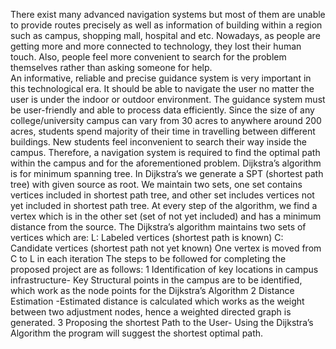 There exist many advanced navigation systems but most of them are unable to provide routes precisely as well as information of building within a region such as campus, shopping mall, hospital and etc.
Nowadays, as people are getting more and more connected to technology, they lost their human touch. Also, people feel more convenient to search for the problem themselves rather than asking someone for help.  
An informative, reliable and precise guidance system is very important in this technological era. It should be able to navigate the user no matter the user is under the indoor or outdoor environment. The guidance system must be user-friendly and able to process data efficiently.
Since the size of any college/university campus can vary from 30 acres to anywhere around 200 acres, students spend majority of their time in travelling between different buildings. New students feel inconvenient to search their way inside the campus.
Therefore, a navigation system is required to find the optimal path within the campus and for the aforementioned problem.
Dijkstra’s algorithm is for minimum spanning tree. In Dijkstra’s we generate a SPT (shortest path tree) with given source as root. We maintain two sets, one set contains vertices included in shortest path tree, and other set includes vertices not yet included in shortest path tree. At every step of the algorithm, we find a vertex which is in the other set (set of not yet included) and has a minimum distance from the source. The Dijkstra’s algorithm maintains two sets of vertices which are: L: Labeled vertices (shortest path is known) C: Candidate vertices (shortest path not yet known) One vertex is moved from C to L in each iteration
The steps to be followed for completing the proposed project are as follows: 1 Identification of key locations in campus infrastructure- Key Structural points in the campus are to be identified, which work as the node points for the Dijkstra’s Algorithm 2 Distance Estimation -Estimated distance is calculated which works as the weight between two adjustment nodes, hence a weighted directed graph is generated. 3 Proposing the shortest Path to the User- Using the Dijkstra’s Algorithm the program will suggest the shortest optimal path.
